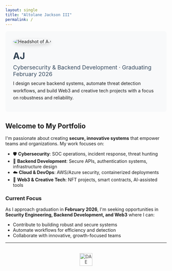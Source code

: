 ```yaml
---
layout: single
title: "Altolane Jackson III"
permalink: /
---
```


<div style="display:flex; gap:20px; align-items:center; flex-wrap:wrap; margin-bottom:2rem; padding:1.5rem; background:#f8f9fa; border-radius:8px;">
  <img src="{{ '/assets/img/profile.jpg' | relative_url }}" alt="Headshot of AJ" 
       style="max-width:160px; border-radius:50%; box-shadow:0 4px 12px rgba(0,0,0,.15);">
  <div>
    <h1 style="margin:0; color:#2c3e50;">AJ</h1>
    <p style="margin:.5rem 0; font-size:1.1rem; color:#34495e;">Cybersecurity & Backend Development · Graduating February 2026</p>
    <p style="margin:.5rem 0; line-height:1.6;">I design secure backend systems, automate threat detection workflows, and build Web3 and creative tech projects with a focus on robustness and reliability.</p>
  </div>
</div>

## Welcome to My Portfolio

I'm passionate about creating **secure, innovative systems** that empower teams and organizations. My work focuses on:

- 🛡️ **Cybersecurity**: SOC operations, incident response, threat hunting  
- 🔧 **Backend Development**: Secure APIs, authentication systems, infrastructure design  
- ☁️ **Cloud & DevOps**: AWS/Azure security, containerized deployments  
- 🚀 **Web3 & Creative Tech**: NFT projects, smart contracts, AI-assisted tools  

### Current Focus

As I approach graduation in **February 2026**, I'm seeking opportunities in **Security Engineering, Backend Development, and Web3** where I can:

- Contribute to building robust and secure systems  
- Automate workflows for efficiency and detection  
- Collaborate with innovative, growth-focused teams  

---

<div style="text-align:center; margin-top:2rem;">
  <img src="{{ '/assets/img/dae-logo.jpg' | relative_url }}" alt="DAE Logo" style="height:40px; opacity:0.8;">
</div>
